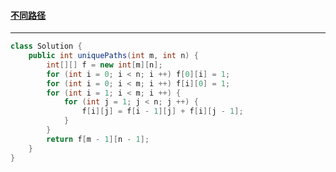 #### <a href="https://leetcode.cn/problems/unique-paths/">不同路径</a>

--------------

```java
class Solution {
    public int uniquePaths(int m, int n) {
        int[][] f = new int[m][n];
        for (int i = 0; i < n; i ++) f[0][i] = 1;
        for (int i = 0; i < m; i ++) f[i][0] = 1;
        for (int i = 1; i < m; i ++) {
            for (int j = 1; j < n; j ++) {
                f[i][j] = f[i - 1][j] + f[i][j - 1];
            }
        }
        return f[m - 1][n - 1];
    }
}
```

